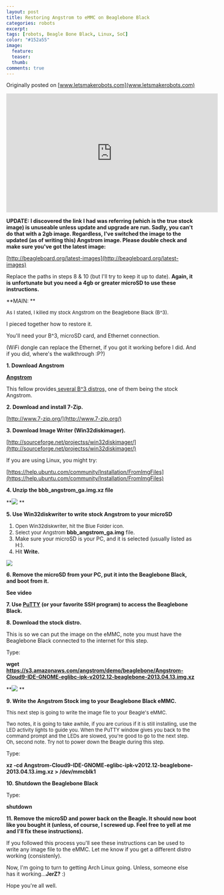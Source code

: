 ```yaml
---
layout: post
title: Restoring Angstrom to eMMC on Beaglebone Black
categories: robots
excerpt:
tags: [robots, Beagle Bone Black, Linux, SoC]
color: "#152a55"
image:
  feature:
  teaser:
  thumb:
comments: true
---
```


Originally posted on [www.letsmakerobots.com](www.letsmakerobots.com)

<div class="flex-video">
<iframe width="560" height="315" src="https://www.youtube.com/embed/-UuNNiwHWFU" frameborder="0" allowfullscreen></iframe>
</div>

**UPDATE: I discovered the link I had was referring (which is the true stock image) is unuseable unless update and upgrade are run.  Sadly, you can't do that with a 2gb image.  Regardless, I've switched the image to the updated (as of writing this) Angstrom image.  Please double check and make sure you've got the latest image:**

[http://beagleboard.org/latest-images](http://beagleboard.org/latest-images)

Replace the paths in steps 8 & 10 (but I'll try to keep it up to date). **Again, it is unfortunate but you need a 4gb or greater microSD to use these instructions.**

**MAIN: **

<span style="font-size: 13px; line-height: 1.231;">As I stated, I killed my stock Angstrom on the Beaglebone Black (B^3).  </span>

I pieced together how to restore it.

You'll need your B^3, microSD card, and Ethernet connection.

(WiFi dongle can replace the Ethernet, if you got it working before I did.  And if you did, where's the walkthrough :P?)

**1. Download Angstrom**

**[Angstrom](http://s3.armhf.com/boards/omap/bbb/bbb_angstrom_ga.img.xz)**

This fellow provides[ several B^3 distros,](http://www.armhf.com/index.php/download/) one of them being the stock Angstrom.

**2. Download and install 7-Zip.**

[http://www.7-zip.org/](http://www.7-zip.org/)

**3. Download Image Writer (Win32diskimager).**

[http://sourceforge.net/projectss/win32diskimager/](http://sourceforge.net/projectss/win32diskimager/)

If you are using Linux, you might try:

[https://help.ubuntu.com/community/Installation/FromImgFiles](https://help.ubuntu.com/community/Installation/FromImgFiles)

**4. Unzip the bbb_angstrom_ga.img.xz file**

**![](../../images/Unzip_with_7-Zip.jpg)
**

**5. Use Win32diskwriter to write stock Angstrom to your microSD**

1.  <span style="font-size: 13px; line-height: 1.231;">Open Win32diskwriter, hit the Blue Folder icon.</span>
2.  <span style="font-size: 13px; line-height: 1.231;">Select your Angstrom </span>**bbb_angstrom_ga.img** file.
3.  Make sure your microSD is your PC, and it is selected (usually listed as H:).
4.  Hit **Write.**

![](../../images/win32diskimager.jpg)

**6. Remove the microSD from your PC, put it into the Beaglebone Black, and boot from it.**

**See video**

**7. Use [PuTTY](http://www.chiark.greenend.org.uk/~sgtatham/putty/download.html) (or your favorite SSH program) to access the Beaglebone Black.**

**8. Download the stock distro.**

This is so we can put the image on the eMMC, note you must have the Beaglebone Black connected to the internet for this step.

Type:

**wget https://s3.amazonaws.com/angstrom/demo/beaglebone/Angstrom-Cloud9-IDE-GNOME-eglibc-ipk-v2012.12-beaglebone-2013.04.13.img.xz**

**![](../../images/Download_Stock_on_PuTTY.jpg)
**

**9. Write the Angstrom Stock img to your Beaglebone Black eMMC.**

<span style="font-size: 13px; line-height: 1.231;">This next step is going to write the image file to your Beagle's eMMC.  </span>

<span style="font-size: 13px; line-height: 1.231;">Two notes, it is going to take awhile, if you are curious if it is still installing, use the LED activity lights to guide you.  When the PuTTY window gives you back to the command prompt and the LEDs are slowed, you're good to go to the next step.  Oh, second note.  Try not to power down the Beagle during this step.</span>

Type:

**xz -cd Angstrom-Cloud9-IDE-GNOME-eglibc-ipk-v2012.12-beaglebone-2013.04.13.img.xz > /dev/mmcblk1**

**10. Shutdown the Beaglebone Black**

Type:

**shutdown**

**11. Remove the microSD and power back on the Beagle.  It should now boot like you bought it (unless, of course, I screwed up.  Feel free to yell at me and I'll fix these instructions).**

If you followed this process you'll see these instructions can be used to write any image file to the eMMC.  Let me know if you get a different distro working (consistenly).  

Now, I'm going to turn to getting Arch Linux going.  Unless, someone else has it working...**JerZ?** :)

Hope you're all well.
